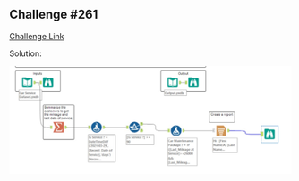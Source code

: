 ## Challenge #261

[Challenge Link](https://community.alteryx.com/t5/Weekly-Challenge/Challenge-261-Car-Service-Reminders/td-p/740437)

Solution:

<img src="Challenge 261.jpg">



